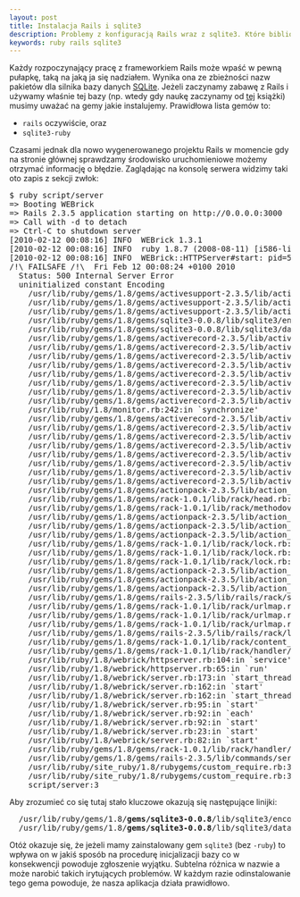 ```yaml
---
layout: post
title: Instalacja Rails i sqlite3
description: Problemy z konfiguracją Rails wraz z sqlite3. Które biblioteki i gemy należy zainstalować aby poprawnie skonfigurować Rails.
keywords: ruby rails sqlite3
---
```

Każdy rozpoczynający pracę z frameworkiem Rails może wpaść w pewną pułapkę, taką na jaką ja się nadziałem. Wynika ona ze
zbieżności nazw pakietów dla silnika bazy danych [SQLite](http://www.sqlite.org/). Jeżeli zaczynamy zabawę z Rails
i używamy właśnie tej bazy (np. wtedy gdy naukę zaczynamy od [tej](http://pragprog.com/titles/rails3/agile-web-development-with-rails-third-edition) książki)
musimy uważać na gemy jakie instalujemy. Prawidłowa lista gemów to:
  
* ``rails`` oczywiście, oraz
* ``sqlite3-ruby``

Czasami jednak dla nowo wygenerowanego projektu Rails w momencie gdy na stronie głównej sprawdzamy środowisko uruchomieniowe
możemy otrzymać informację o błędzie. Zaglądając na konsolę serwera widzimy taki oto zapis z sekcji zwłok:

<pre>
$ ruby script/server
=> Booting WEBrick
=> Rails 2.3.5 application starting on http://0.0.0.0:3000
=> Call with -d to detach
=> Ctrl-C to shutdown server
[2010-02-12 00:08:16] INFO  WEBrick 1.3.1
[2010-02-12 00:08:16] INFO  ruby 1.8.7 (2008-08-11) [i586-linux]
[2010-02-12 00:08:16] INFO  WEBrick::HTTPServer#start: pid=5303 port=3000
/!\ FAILSAFE /!\  Fri Feb 12 00:08:24 +0100 2010
  Status: 500 Internal Server Error
  uninitialized constant Encoding
    /usr/lib/ruby/gems/1.8/gems/activesupport-2.3.5/lib/active_support/dependencies.rb:443:in `load_missing_constant'
    /usr/lib/ruby/gems/1.8/gems/activesupport-2.3.5/lib/active_support/dependencies.rb:80:in `const_missing'
    /usr/lib/ruby/gems/1.8/gems/activesupport-2.3.5/lib/active_support/dependencies.rb:92:in `const_missing'
    /usr/lib/ruby/gems/1.8/gems/sqlite3-0.0.8/lib/sqlite3/encoding.rb:9:in `find'
    /usr/lib/ruby/gems/1.8/gems/sqlite3-0.0.8/lib/sqlite3/database.rb:66:in `initialize'
    /usr/lib/ruby/gems/1.8/gems/activerecord-2.3.5/lib/active_record/connection_adapters/sqlite3_adapter.rb:13:in `new'
    /usr/lib/ruby/gems/1.8/gems/activerecord-2.3.5/lib/active_record/connection_adapters/sqlite3_adapter.rb:13:in `sqlite3_connection'
    /usr/lib/ruby/gems/1.8/gems/activerecord-2.3.5/lib/active_record/connection_adapters/abstract/connection_pool.rb:223:in `send'
    /usr/lib/ruby/gems/1.8/gems/activerecord-2.3.5/lib/active_record/connection_adapters/abstract/connection_pool.rb:223:in `new_connection'
    /usr/lib/ruby/gems/1.8/gems/activerecord-2.3.5/lib/active_record/connection_adapters/abstract/connection_pool.rb:245:in `checkout_new_connection'
    /usr/lib/ruby/gems/1.8/gems/activerecord-2.3.5/lib/active_record/connection_adapters/abstract/connection_pool.rb:188:in `checkout'
    /usr/lib/ruby/gems/1.8/gems/activerecord-2.3.5/lib/active_record/connection_adapters/abstract/connection_pool.rb:184:in `loop'
    /usr/lib/ruby/gems/1.8/gems/activerecord-2.3.5/lib/active_record/connection_adapters/abstract/connection_pool.rb:184:in `checkout'
    /usr/lib/ruby/1.8/monitor.rb:242:in `synchronize'
    /usr/lib/ruby/gems/1.8/gems/activerecord-2.3.5/lib/active_record/connection_adapters/abstract/connection_pool.rb:183:in `checkout'
    /usr/lib/ruby/gems/1.8/gems/activerecord-2.3.5/lib/active_record/connection_adapters/abstract/connection_pool.rb:98:in `connection'
    /usr/lib/ruby/gems/1.8/gems/activerecord-2.3.5/lib/active_record/connection_adapters/abstract/connection_pool.rb:326:in `retrieve_connection'
    /usr/lib/ruby/gems/1.8/gems/activerecord-2.3.5/lib/active_record/connection_adapters/abstract/connection_specification.rb:123:in `retrieve_connection'
    /usr/lib/ruby/gems/1.8/gems/activerecord-2.3.5/lib/active_record/connection_adapters/abstract/connection_specification.rb:115:in `connection'
    /usr/lib/ruby/gems/1.8/gems/activerecord-2.3.5/lib/active_record/query_cache.rb:9:in `cache'
    /usr/lib/ruby/gems/1.8/gems/activerecord-2.3.5/lib/active_record/query_cache.rb:28:in `call'
    /usr/lib/ruby/gems/1.8/gems/activerecord-2.3.5/lib/active_record/connection_adapters/abstract/connection_pool.rb:361:in `call'
    /usr/lib/ruby/gems/1.8/gems/actionpack-2.3.5/lib/action_controller/string_coercion.rb:25:in `call'
    /usr/lib/ruby/gems/1.8/gems/rack-1.0.1/lib/rack/head.rb:9:in `call'
    /usr/lib/ruby/gems/1.8/gems/rack-1.0.1/lib/rack/methodoverride.rb:24:in `call'
    /usr/lib/ruby/gems/1.8/gems/actionpack-2.3.5/lib/action_controller/params_parser.rb:15:in `call'
    /usr/lib/ruby/gems/1.8/gems/actionpack-2.3.5/lib/action_controller/session/cookie_store.rb:93:in `call'
    /usr/lib/ruby/gems/1.8/gems/actionpack-2.3.5/lib/action_controller/failsafe.rb:26:in `call'
    /usr/lib/ruby/gems/1.8/gems/rack-1.0.1/lib/rack/lock.rb:11:in `call'
    /usr/lib/ruby/gems/1.8/gems/rack-1.0.1/lib/rack/lock.rb:11:in `synchronize'
    /usr/lib/ruby/gems/1.8/gems/rack-1.0.1/lib/rack/lock.rb:11:in `call'
    /usr/lib/ruby/gems/1.8/gems/actionpack-2.3.5/lib/action_controller/dispatcher.rb:114:in `call'
    /usr/lib/ruby/gems/1.8/gems/actionpack-2.3.5/lib/action_controller/reloader.rb:34:in `run'
    /usr/lib/ruby/gems/1.8/gems/actionpack-2.3.5/lib/action_controller/dispatcher.rb:108:in `call'
    /usr/lib/ruby/gems/1.8/gems/rails-2.3.5/lib/rails/rack/static.rb:31:in `call'
    /usr/lib/ruby/gems/1.8/gems/rack-1.0.1/lib/rack/urlmap.rb:46:in `call'
    /usr/lib/ruby/gems/1.8/gems/rack-1.0.1/lib/rack/urlmap.rb:40:in `each'
    /usr/lib/ruby/gems/1.8/gems/rack-1.0.1/lib/rack/urlmap.rb:40:in `call'
    /usr/lib/ruby/gems/1.8/gems/rails-2.3.5/lib/rails/rack/log_tailer.rb:17:in `call'
    /usr/lib/ruby/gems/1.8/gems/rack-1.0.1/lib/rack/content_length.rb:13:in `call'
    /usr/lib/ruby/gems/1.8/gems/rack-1.0.1/lib/rack/handler/webrick.rb:50:in `service'
    /usr/lib/ruby/1.8/webrick/httpserver.rb:104:in `service'
    /usr/lib/ruby/1.8/webrick/httpserver.rb:65:in `run'
    /usr/lib/ruby/1.8/webrick/server.rb:173:in `start_thread'
    /usr/lib/ruby/1.8/webrick/server.rb:162:in `start'
    /usr/lib/ruby/1.8/webrick/server.rb:162:in `start_thread'
    /usr/lib/ruby/1.8/webrick/server.rb:95:in `start'
    /usr/lib/ruby/1.8/webrick/server.rb:92:in `each'
    /usr/lib/ruby/1.8/webrick/server.rb:92:in `start'
    /usr/lib/ruby/1.8/webrick/server.rb:23:in `start'
    /usr/lib/ruby/1.8/webrick/server.rb:82:in `start'
    /usr/lib/ruby/gems/1.8/gems/rack-1.0.1/lib/rack/handler/webrick.rb:14:in `run'
    /usr/lib/ruby/gems/1.8/gems/rails-2.3.5/lib/commands/server.rb:111
    /usr/lib/ruby/site_ruby/1.8/rubygems/custom_require.rb:31:in `gem_original_require'
    /usr/lib/ruby/site_ruby/1.8/rubygems/custom_require.rb:31:in `require'
    script/server:3
</pre>

Aby zrozumieć co się tutaj stało kluczowe okazują się następujące linijki:

<pre>
  /usr/lib/ruby/gems/1.8/<strong>gems/sqlite3-0.0.8</strong>/lib/sqlite3/encoding.rb:9:in `find'
  /usr/lib/ruby/gems/1.8/<strong>gems/sqlite3-0.0.8</strong>/lib/sqlite3/database.rb:66:in `initialize'
</pre>

Otóż okazuje się, że jeżeli mamy zainstalowany gem ``sqlite3`` (bez ``-ruby``) to wpływa on w jakiś sposób na procedurę inicjalizacji bazy co w konsekwencji
powoduje zgłoszenie wyjątku. Subtelna różnica w nazwie a może narobić takich irytujących problemów. W każdym razie odinstalowanie tego gema powoduje,
że nasza aplikacja działa prawidłowo.
